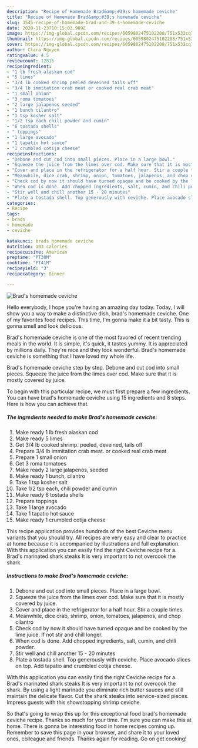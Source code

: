 ```yaml
---
description: "Recipe of Homemade Brad&amp;#39;s homemade ceviche"
title: "Recipe of Homemade Brad&amp;#39;s homemade ceviche"
slug: 3545-recipe-of-homemade-brad-and-39-s-homemade-ceviche
date: 2020-11-23T10:15:03.909Z
image: https://img-global.cpcdn.com/recipes/6059802475102208/751x532cq70/brads-homemade-ceviche-recipe-main-photo.jpg
thumbnail: https://img-global.cpcdn.com/recipes/6059802475102208/751x532cq70/brads-homemade-ceviche-recipe-main-photo.jpg
cover: https://img-global.cpcdn.com/recipes/6059802475102208/751x532cq70/brads-homemade-ceviche-recipe-main-photo.jpg
author: Clara Nguyen
ratingvalue: 4.5
reviewcount: 12815
recipeingredient:
- "1 lb fresh alaskan cod"
- "5 limes"
- "3/4 lb cooked shrimp peeled deveined tails off"
- "3/4 lb immitation crab meat or cooked real crab meat"
- "1 small onion"
- "3 roma tomatoes"
- "2 large jalapenos seeded"
- "1 bunch cilantro"
- "1 tsp kosher salt"
- "1/2 tsp each chili powder and cumin"
- "6 tostada shells"
- " toppings"
- "1 large avocado"
- "1 tapatio hot sauce"
- "1 crumbled cotija cheese"
recipeinstructions:
- "Debone and cut cod into small pieces. Place in a large bowl."
- "Squeeze the juice from the limes over cod. Make sure that it is mostly covered by juice."
- "Cover and place in the refrigerator for a half hour. Stir a couple times."
- "Meanwhile, dice crab, shrimp, onion, tomatoes, jalapenos, and chop cilantro"
- "Check cod by now it should have turned opaque and be cooked by the lime juice. If not stir and chill longer."
- "When cod is done. Add chopped ingredients, salt, cumin, and chili powder."
- "Stir well and chill another 15 - 20 minutes"
- "Plate a tostada shell. Top generously with ceviche. Place avocado slices on top. Add tapatio and crumbled cotija cheese."
categories:
- Recipe
tags:
- brads
- homemade
- ceviche

katakunci: brads homemade ceviche 
nutrition: 103 calories
recipecuisine: American
preptime: "PT30M"
cooktime: "PT41M"
recipeyield: "3"
recipecategory: Dinner

---
```



![Brad&#39;s homemade ceviche](https://img-global.cpcdn.com/recipes/6059802475102208/751x532cq70/brads-homemade-ceviche-recipe-main-photo.jpg)

Hello everybody, I hope you're having an amazing day today. Today, I will show you a way to make a distinctive dish, brad&#39;s homemade ceviche. One of my favorites food recipes. This time, I'm gonna make it a bit tasty. This is gonna smell and look delicious.

Brad&#39;s homemade ceviche is one of the most favored of recent trending meals in the world. It is simple, it's quick, it tastes yummy. It is appreciated by millions daily. They're nice and they look wonderful. Brad&#39;s homemade ceviche is something that I have loved my whole life.

Brad&#39;s homemade ceviche step by step. Debone and cut cod into small pieces. Squeeze the juice from the limes over cod. Make sure that it is mostly covered by juice.


To begin with this particular recipe, we must first prepare a few ingredients. You can have brad&#39;s homemade ceviche using 15 ingredients and 8 steps. Here is how you can achieve that.

<!--inarticleads1-->

##### The ingredients needed to make Brad&#39;s homemade ceviche:

1. Make ready 1 lb fresh alaskan cod
1. Make ready 5 limes
1. Get 3/4 lb cooked shrimp. peeled, deveined, tails off
1. Prepare 3/4 lb immitation crab meat. or cooked real crab meat
1. Prepare 1 small onion
1. Get 3 roma tomatoes
1. Make ready 2 large jalapenos, seeded
1. Make ready 1 bunch, cilantro
1. Take 1 tsp kosher salt
1. Take 1/2 tsp each, chili powder and cumin
1. Make ready 6 tostada shells
1. Prepare  toppings
1. Take 1 large avocado
1. Take 1 tapatio hot sauce
1. Make ready 1 crumbled cotija cheese


This recipe application provides hundreds of the best Ceviche menu variants that you should try. All recipes are very easy and clear to practice at home because it is accompanied by illustrations and full explanation. With this application you can easily find the right Ceviche recipe for a. Brad&#39;s marinated shark steaks It is very important to not overcook the shark. 

<!--inarticleads2-->

##### Instructions to make Brad&#39;s homemade ceviche:

1. Debone and cut cod into small pieces. Place in a large bowl.
1. Squeeze the juice from the limes over cod. Make sure that it is mostly covered by juice.
1. Cover and place in the refrigerator for a half hour. Stir a couple times.
1. Meanwhile, dice crab, shrimp, onion, tomatoes, jalapenos, and chop cilantro
1. Check cod by now it should have turned opaque and be cooked by the lime juice. If not stir and chill longer.
1. When cod is done. Add chopped ingredients, salt, cumin, and chili powder.
1. Stir well and chill another 15 - 20 minutes
1. Plate a tostada shell. Top generously with ceviche. Place avocado slices on top. Add tapatio and crumbled cotija cheese.


With this application you can easily find the right Ceviche recipe for a. Brad&#39;s marinated shark steaks It is very important to not overcook the shark. By using a light marinade you eliminate rich butter sauces and still maintain the delicate flavor. Cut the shark steaks into service-sized pieces. Impress guests with this showstopping shrimp ceviche. 

So that's going to wrap this up for this exceptional food brad&#39;s homemade ceviche recipe. Thanks so much for your time. I'm sure you can make this at home. There is gonna be interesting food in home recipes coming up. Remember to save this page in your browser, and share it to your loved ones, colleague and friends. Thanks again for reading. Go on get cooking!
